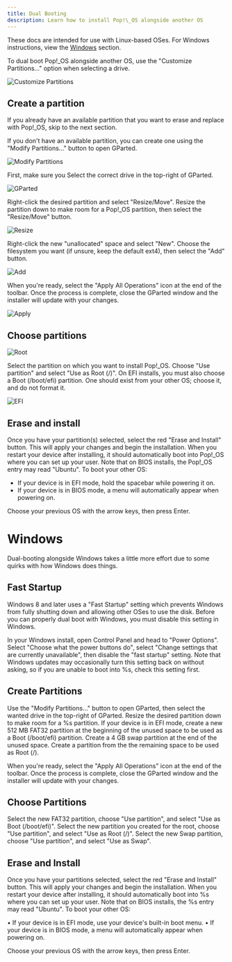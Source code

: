 ```yaml
---
title: Dual Booting
description: Learn how to install Pop!\_OS alongside another OS
---
```


These docs are intended for use with Linux-based OSes. For Windows instructions, view the [Windows](#windows) section.

To dual boot Pop!\_OS alongside another OS, use the "Customize Partitions…" option when selecting a drive.

![Customize Partitions](/images/dual-booting/customize.png)

## Create a partition

If you already have an available partition that you want to erase and replace with Pop!\_OS, skip to the next section.

If you don't have an available partition, you can create one using the "Modify Partitions…" button to open GParted.

![Modify Partitions](/images/dual-booting/modify.png)

First, make sure you Select the correct drive in the top-right of GParted.

![GParted](/images/dual-booting/gparted.png)

Right-click the desired partition and select "Resize/Move". Resize the partition down to make room for a Pop!\_OS partition, then select the "Resize/Move" button.

![Resize](/images/dual-booting/gparted-resize.png)

 Right-click the new "unallocated" space and select "New". Choose the filesystem you want (if unsure, keep the default ext4), then select the "Add" button.

![Add](/images/dual-booting/gparted-add.png)

When you're ready, select the "Apply All Operations" icon at the end of the toolbar. Once the process is complete, close the GParted window and the installer will update with your changes.

![Apply](/images/dual-booting/gparted-apply.png)

## Choose partitions

![Root](/images/dual-booting/choose-partition.png)

Select the partition on which you want to install Pop!\_OS. Choose "Use partition" and select "Use as Root (/)". On EFI installs, you must also choose a Boot (/boot/efi) partition. One should exist from your other OS; choose it, and do not format it.

![EFI](/images/dual-booting/efi.png)

## Erase and install

Once you have your partition(s) selected, select the red "Erase and Install" button. This will apply your changes and begin the installation. When you restart your device after installing, it should automatically boot into Pop!\_OS where you can set up your user. Note that on BIOS installs, the Pop!\_OS entry may read "Ubuntu". To boot your other OS:

- If your device is in EFI mode, hold the spacebar while powering it on.
- If your device is in BIOS mode, a menu will automatically appear when powering on.

Choose your previous OS with the arrow keys, then press Enter.

# Windows

Dual-booting alongside Windows takes a little more effort due to some quirks with how Windows does things.

## Fast Startup

Windows 8 and later uses a "Fast Startup" setting which prevents Windows from fully shutting down and allowing other OSes to use the disk. Before you can properly dual boot with Windows, you must disable this setting in Windows.

In your Windows install, open Control Panel and head to "Power Options". Select "Choose what the power buttons do", select "Change settings that are currently unavailable", then disable the "fast startup" setting. Note that Windows updates may occasionally turn this setting back on without asking, so if you are unable to boot into %s, check this setting first.

## Create Partitions

Use the "Modify Partitions…" button to open GParted, then select the wanted drive in the top-right of GParted. Resize the desired partition down to make room for a %s partition. If your device is in EFI mode, create a new 512 MB FAT32 partition at the beginning of the unused space to be used as a Boot (/boot/efi) partition. Create a 4 GB swap partition at the end of the unused space. Create a partition from the the remaining space to be used as Root (/).

When you're ready, select the "Apply All Operations" icon at the end of the toolbar. Once the process is complete, close the GParted window and the installer will update with your changes.

## Choose Partitions

Select the new FAT32 partition, choose "Use partition", and select "Use as Boot (/boot/efi)". Select the new partition you created for the root, choose "Use partition", and select "Use as Root (/)". Select the new Swap partition, choose "Use partition", and select "Use as Swap".

## Erase and Install

Once you have your partitions selected, select the red "Erase and Install" button. This will apply your changes and begin the installation. When you restart your device after installing, it should automatically boot into %s where you can set up your user. Note that on BIOS installs, the %s entry may read "Ubuntu". To boot your other OS:

• If your device is in EFI mode, use your device's built-in boot menu.
• If your device is in BIOS mode, a menu will automatically appear when powering on.

Choose your previous OS with the arrow keys, then press Enter.

